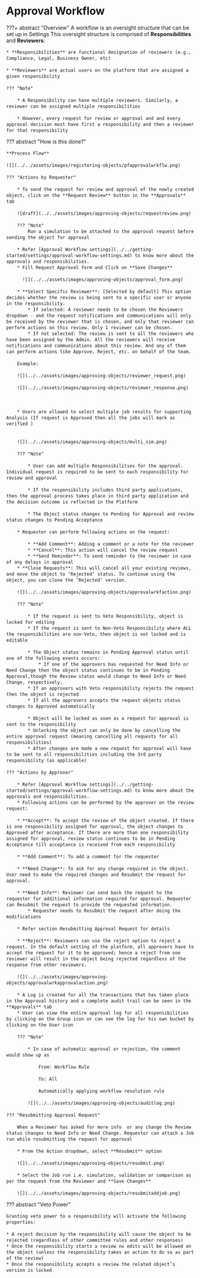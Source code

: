 # Approval Workflow

???+ abstract "Overview"
A workflow is an oversight structure that can be set up in Settings
This oversight structure is comprised of **Responsibilities** and **Reviewers**:

    * **Responsibilities** are functional designation of reviewers (e.g., Compliance, Legal, Business Owner, etc)

    * **Reviewers** are actual users on the platform that are assigned a given responsibility

    ??? "Note"

        * A Responsibility can have multiple reviewers. Similarly, a reviewer can be assigned multiple responsibilities

        * However, every request for review or approval and and every approval decision must have first a responsibility and then a reviewer for that responsibility

??? abstract "How is this done?"

    **Process Flow**

    ![](../../assets/images/registering-objects/pfapprovalwrkflw.png)

    ??? "Actions by Requester"

        * To send the request for review and approval of the newly created object, click on the **Request Review** button in the **Approvals** tab

        ![draft](../../assets/images/approving-objects/requestreview.png)

        ??? "Note"
            Run a simulation to be attached to the approval request before sending the object for approval

        * Refer [Approval Workflow settings](../../getting-started/settings/approval-workflow-settings.md) to know more about the approvals and responsibilities.
        * Fill Request Approval form and Click on **Save Changes**

          ![](../../assets/images/approving-objects/approval_form.png)

        * **Select Specific Reviewer**: [Selected by default] This option decides whether the review is being sent to a specific user or anyone in the responsibility.
            * If selected: A reviewer needs to be chosen the Reviewers dropdown - and the request notifications and communications will only be received by the reviewer that is chosen, and only that reviewer can perform actions on this review. Only 1 reviewer can be chosen.
            * If not selected: The review is sent to all the reviewers who have been assigned by the Admin. All the reviewers will receive notifications and communications about this review. And any of them can perform actions like Approve, Reject, etc. on behalf of the team.

        Example:

        ![](../../assets/images/approving-objects/reviewer_request.png)

        ![](../../assets/images/approving-objects/reviewer_response.png)



        * Users are allowed to select multiple job results for supporting Analysis (If request is Approved then all the jobs will mark as verified )


        ![](../../assets/images/approving-objects/multi_sim.png)

        ??? "Note"

            * User can add multiple Responsibilities for the approval. Individual request is required to be sent to each responsibility for review and approval

            * If the responsibility includes third party applications, then the approval process takes place in third party application and the decision outcome is reflected in the Platform

            * The Object status changes to Pending for Approval and review status changes to Pending Acceptance

        * Requester can perform following actions on the request:

            * **Add Comment**: Adding a comment or a note for the reviewer
            * **Cancel**: This action will cancel the review request
            * **Send Reminder**: To send reminder to the reviewer in case of any delays in approval
        * **Close Requests**: This will cancel all your existing reviews, and move the object to ‘Rejected’ status. To continue using the object, you can clone the ‘Rejected’ version.

        ![](../../assets/images/approving-objects/approvalwrkfaction.png)

        ??? "Note"

            * If the request is sent to Veto Responsibility, object is locked for editing
            * If the request is sent to Non-Veto Responsibility where ALL the responsibilities are non-Veto, then object is not locked and is editable

            * The Object status remains in Pending Approval status until one of the following events occurs:
                * If one of the approvers has requested for Need Info or Need Change then the object status continues to be in Pending Approval,though the Review status would change to Need Info or Need Change, respectively.
            * If an approvers with Veto responsibility rejects the request then the object is rejected
            * If all the approvers accepts the request objects status changes to Approved automatically

            * Object will be locked as soon as a request for approval is sent to the responsibility
            * Unlocking the object can only be done by cancelling the entire approval request (meaning cancelling all requests for all responsibilities)
            * After changes are made a new request for approval will have to be sent to all responsibilities including the 3rd party responsibility (as applicable)

    ??? "Actions by Approver"

        * Refer [Approval Workflow settings](../../getting-started/settings/approval-workflow-settings.md) to know more about the approvals and responsibilities.
        * Following actions can be performed by the approver on the review request:

        * **Accept**: To accept the review of the object created. If there is one responsibility assigned for approval, the object changes to Approved after acceptance. If there are more than one responsibility assigned for approval, review status continues to be in Pending Acceptance till acceptance is received from each responsibility

        * **Add Comment**: To add a comment for the requester

        * **Need Change**: To ask for any change required in the object. User need to make the required changes and Resubmit the request for approval.

        * **Need Info**: Reviewer can send back the request to the requester for additional information required for approval. Requestor can Resubmit the request to provide the requested information.
            * Requester needs to Resubmit the request after doing the modifications

        * Refer section Resubmitting Approval Request for details

        * **Reject**: Reviewers can use the reject option to reject a request. In the default setting of the platform, all approvers have to accept the request for it to be approved; hence a reject from one reviewer will result in the object being rejected regardless of the response from other reviewers.

        ![](../../assets/images/approving-objects/approvalwrkapprovalaction.png)

        * A Log is created for all the transactions that has taken place in the Approval history and a complete audit trail can be seen in the **Approvals** tab
        * User can view the entire approval log for all responsibilities by clicking on the Group icon or can see the log for his own bucket by clicking on the User icon

        ??? "Note"

            * In case of automatic approval or rejection, the comment would show up as

                From: Workflow Rule

                To: All

                Automatically applying workflow resolution rule

            ![](../../assets/images/approving-objects/auditlog.png)

    ??? "Resubmitting Approval Request"

        When a Reviewer has asked for more info  or any change the Review status changes to Need Info or Need Change. Requestor can attach a Job run while resubmitting the request for approval

        * From the Action dropdown, select **Resubmit** option

        ![](../../assets/images/approving-objects/resubmit.png)

        * Select the Job run i.e. simulation, validation or comparison as per the request from the Reviewer and **Save Changes**

        ![](../../assets/images/approving-objects/resubmitaddjob.png)

??? abstract "Veto Power"

    Granting veto power to a responsibility will activate the following properties:

    * A reject decision by the responsibility will cause the object to be rejected (regardless of other committee rules and other responses)
    * Once the responsibility starts a review no edits will be allowed on the object (unless the responsibility takes an action to do so as part of the review)
    * Once the responsibility accepts a review the related object’s version is locked
